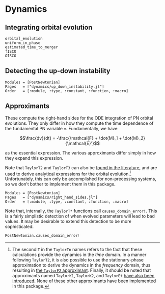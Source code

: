 # Dynamics

## Integrating orbital evolution

```@docs
orbital_evolution
uniform_in_phase
estimated_time_to_merger
fISCO
ΩISCO
```

## Detecting the up-down instability

```@autodocs
Modules = [PostNewtonian]
Pages   = ["dynamics/up_down_instability.jl"]
Order   = [:module, :type, :constant, :function, :macro]
```

## Approximants

These compute the right-hand sides for the ODE integration of PN orbital
evolutions.  They only differ in how they compute the time dependence of the
fundamental PN variable ``v``.  Fundamentally, we have
```math
\frac{dv}{dt} = -\frac{\mathcal{F} + \dot{M}_1 + \dot{M}_2} {\mathcal{E}'}
```
as the essential expression.  The various approximants differ simply in how they
expand this expression.

Note that `TaylorT2` and `TaylorT3` can also be [found in the
literature](https://arxiv.org/abs/0710.0158), and are used to derive analytical
expressions for the orbital evolution.[^2]  Unfortunately, this can only be
accomplished for non-precessing systems, so we don't bother to implement them in
this package.

[^2]: The second `T` in the `TaylorTn` names refers to the fact that these
    calculations provide the dynamics in the *time* domain.  In a manner
    following `TaylorT2`, it is also possible to use the stationary-phase
    approximation to derive the dynamics in the *frequency* domain, thus
    resulting in [the `TaylorF2` approximant](https://arxiv.org/abs/0901.1628).
    Finally, it should be noted that approximants named `TaylorK1`, `TaylorK2`,
    and `TaylorEt` [have also been introduced](https://arxiv.org/abs/0712.3236).
    None of these other approximants have been implemented in this package.

```@autodocs
Modules = [PostNewtonian]
Pages   = ["dynamics/right_hand_sides.jl"]
Order   = [:module, :type, :constant, :function, :macro]
```


Note that, internally, the `TaylorT*` functions call `causes_domain_error!`.  This is a fairly simplistic detection of when evolved parameters will lead to bad values.  It may be
desirable to extend this detection to be more sophisticated.
```@docs
PostNewtonian.causes_domain_error!
```
